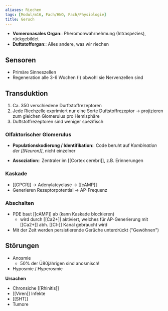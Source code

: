 ```yaml
---
aliases: Riechen
tags: [Modul/m16, Fach/HNO, Fach/Physiologie]
title: Geruch
---
```


- **Vomeronasales Organ**:: Pheromonwahrnehmung (Intraspezies), rückgebildet
- **Duftstofforgan**:: Alles andere, was wir riechen
## Sensoren
- Primäre Sinneszellen
- Regeneration alle 3-6 Wochen (!) obwohl sie Nervenzellen sind
## Transduktion
1. Ca. 350 verschiedene Durftstoffrezeptoren
2. Jede Riechzelle exprimiert nur eine Sorte Duftstoffrezeptor → projizieren zum gleichen Glomerulus pro Hemisphäre
3. Duftstoffrezeptoren sind weniger spezifisch

### Olfaktorischer Glomerulus
- **Populationskodierung / Identifikation**:: Code beruht auf *Kombination der [[Neuron]]*, nicht einzelner
<!--SR:!2023-01-05,1,230-->
- **Assoziation**:: Zentraler im [[Cortex cerebri]], z.B. Erinnerungen

### Kaskade
- [[GPCR]] → Adenylatcyclase → [[cAMP]]
- Generieren Rezeptorpotential → AP-Frequenz

### Abschalten
- PDE baut [[cAMP]] ab (kann Kaskade blockieren)
	- wird durch [[Ca2+]] aktiviert, welches für AP-Generierung mit [[Ca2+]] abh. [[Cl-]] Kanal gebraucht wird
- Mit der Zeit werden persistierende Gerüche unterdrückt ("Gewöhnen")

## Störungen
- Anosmie
	- 50% der Ü80jährigen sind anosmisch!
- Hyposmie / Hyperosmie

**Ursachen**
- Chronsiche [[Rhinitis]]
- [[Viren]] Infekte
- [[SHT]]
- Tumore


